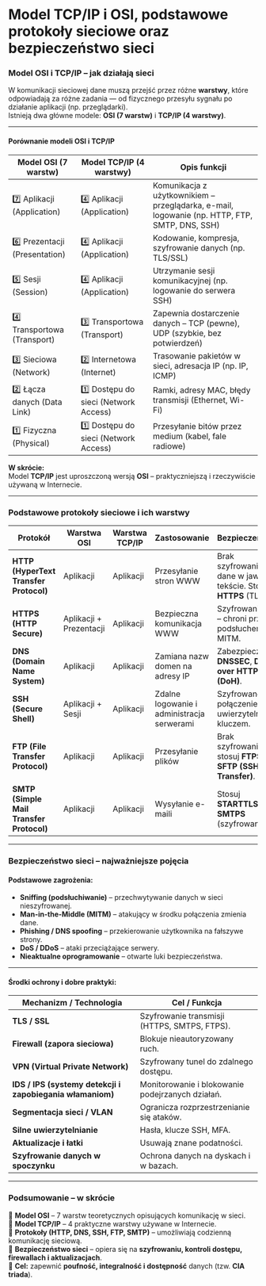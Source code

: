 # Model TCP/IP i OSI, podstawowe protokoły sieciowe oraz bezpieczeństwo sieci

### **Model OSI i TCP/IP – jak działają sieci**

W komunikacji sieciowej dane muszą przejść przez różne **warstwy**, które odpowiadają za różne zadania — od fizycznego przesyłu sygnału po działanie aplikacji (np. przeglądarki).\
Istnieją dwa główne modele: **OSI (7 warstw)** i **TCP/IP (4 warstwy)**.

***

#### **Porównanie modeli OSI i TCP/IP**

| **Model OSI (7 warstw)**       | **Model TCP/IP (4 warstwy)**          | **Opis funkcji**                                                                              |
| ------------------------------ | ------------------------------------- | --------------------------------------------------------------------------------------------- |
| 7️⃣ Aplikacji (Application)    | 4️⃣ Aplikacji (Application)           | Komunikacja z użytkownikiem – przeglądarka, e-mail, logowanie (np. HTTP, FTP, SMTP, DNS, SSH) |
| 6️⃣ Prezentacji (Presentation) | 4️⃣ Aplikacji (Application)           | Kodowanie, kompresja, szyfrowanie danych (np. TLS/SSL)                                        |
| 5️⃣ Sesji (Session)            | 4️⃣ Aplikacji (Application)           | Utrzymanie sesji komunikacyjnej (np. logowanie do serwera SSH)                                |
| 4️⃣ Transportowa (Transport)   | 3️⃣ Transportowa (Transport)          | Zapewnia dostarczenie danych – TCP (pewne), UDP (szybkie, bez potwierdzeń)                    |
| 3️⃣ Sieciowa (Network)         | 2️⃣ Internetowa (Internet)            | Trasowanie pakietów w sieci, adresacja IP (np. IP, ICMP)                                      |
| 2️⃣ Łącza danych (Data Link)   | 1️⃣ Dostępu do sieci (Network Access) | Ramki, adresy MAC, błędy transmisji (Ethernet, Wi-Fi)                                         |
| 1️⃣ Fizyczna (Physical)        | 1️⃣ Dostępu do sieci (Network Access) | Przesyłanie bitów przez medium (kabel, fale radiowe)                                          |

**W skrócie:**\
Model **TCP/IP** jest uproszczoną wersją **OSI** – praktyczniejszą i rzeczywiście używaną w Internecie.

***

### **Podstawowe protokoły sieciowe i ich warstwy**

| **Protokół**                             | **Warstwa OSI**         | **Warstwa TCP/IP** | **Zastosowanie**                           | **Bezpieczeństwo**                                                   |
| ---------------------------------------- | ----------------------- | ------------------ | ------------------------------------------ | -------------------------------------------------------------------- |
| **HTTP (HyperText Transfer Protocol)**   | Aplikacji               | Aplikacji          | Przesyłanie stron WWW                      | Brak szyfrowania – dane w jawnym tekście. Stosuj **HTTPS** (TLS).    |
| **HTTPS (HTTP Secure)**                  | Aplikacji + Prezentacji | Aplikacji          | Bezpieczna komunikacja WWW                 | Szyfrowanie TLS – chroni przed podsłuchem i MITM.                    |
| **DNS (Domain Name System)**             | Aplikacji               | Aplikacji          | Zamiana nazw domen na adresy IP            | Zabezpieczenia: **DNSSEC**, **DNS over HTTPS (DoH)**.                |
| **SSH (Secure Shell)**                   | Aplikacji + Sesji       | Aplikacji          | Zdalne logowanie i administracja serwerami | Szyfrowane połączenie i uwierzytelnianie kluczem.                    |
| **FTP (File Transfer Protocol)**         | Aplikacji               | Aplikacji          | Przesyłanie plików                         | Brak szyfrowania – stosuj **FTPS** lub **SFTP (SSH File Transfer)**. |
| **SMTP (Simple Mail Transfer Protocol)** | Aplikacji               | Aplikacji          | Wysyłanie e-maili                          | Stosuj **STARTTLS** lub **SMTPS** (szyfrowanie).                     |

***

### **Bezpieczeństwo sieci – najważniejsze pojęcia**

#### **Podstawowe zagrożenia:**

* **Sniffing (podsłuchiwanie)** – przechwytywanie danych w sieci nieszyfrowanej.
* **Man-in-the-Middle (MITM)** – atakujący w środku połączenia zmienia dane.
* **Phishing / DNS spoofing** – przekierowanie użytkownika na fałszywe strony.
* **DoS / DDoS** – ataki przeciążające serwery.
* **Nieaktualne oprogramowanie** – otwarte luki bezpieczeństwa.

***

#### **Środki ochrony i dobre praktyki:**

| **Mechanizm / Technologia**                               | **Cel / Funkcja**                                |
| --------------------------------------------------------- | ------------------------------------------------ |
| **TLS / SSL**                                             | Szyfrowanie transmisji (HTTPS, SMTPS, FTPS).     |
| **Firewall (zapora sieciowa)**                            | Blokuje nieautoryzowany ruch.                    |
| **VPN (Virtual Private Network)**                         | Szyfrowany tunel do zdalnego dostępu.            |
| **IDS / IPS (systemy detekcji i zapobiegania włamaniom)** | Monitorowanie i blokowanie podejrzanych działań. |
| **Segmentacja sieci / VLAN**                              | Ogranicza rozprzestrzenianie się ataków.         |
| **Silne uwierzytelnianie**                                | Hasła, klucze SSH, MFA.                          |
| **Aktualizacje i łatki**                                  | Usuwają znane podatności.                        |
| **Szyfrowanie danych w spoczynku**                        | Ochrona danych na dyskach i w bazach.            |

***

### **Podsumowanie – w skrócie**

🔹 **Model OSI** – 7 warstw teoretycznych opisujących komunikację w sieci.\
🔹 **Model TCP/IP** – 4 praktyczne warstwy używane w Internecie.\
🔹 **Protokoły (HTTP, DNS, SSH, FTP, SMTP)** – umożliwiają codzienną komunikację sieciową.\
🔹 **Bezpieczeństwo sieci** – opiera się na **szyfrowaniu, kontroli dostępu, firewallach i aktualizacjach**.\
🔹 **Cel:** zapewnić **poufność, integralność i dostępność** danych (tzw. **CIA triada**).
